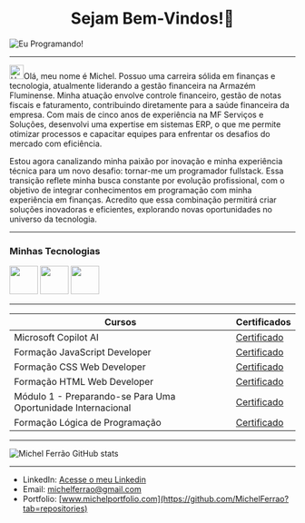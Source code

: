 <center><h1> Sejam Bem-Vindos!👋 </h1></center>

![Eu Programando!](https://i.pinimg.com/originals/21/11/61/21116158daaeb1459b4ec0758505e1ad.gif)

-----

<img src="https://raw.githubusercontent.com/Tarikul-Islam-Anik/Animated-Fluent-Emojis/master/Emojis/Hand%20gestures/Hand%20with%20Fingers%20Splayed%20Light%20Skin%20Tone.png" alt="Hand with Fingers Splayed Light Skin Tone" width="25" height="25" style="max-width: 100%;">Olá, meu nome é Michel. Possuo uma carreira sólida em finanças e tecnologia, atualmente liderando a gestão financeira na Armazém Fluminense. Minha atuação envolve controle financeiro, gestão de notas fiscais e faturamento, contribuindo diretamente para a saúde financeira da empresa. Com mais de cinco anos de experiência na MF Serviços e Soluções, desenvolvi uma expertise em sistemas ERP, o que me permite otimizar processos e capacitar equipes para enfrentar os desafios do mercado com eficiência.

Estou agora canalizando minha paixão por inovação e minha experiência técnica para um novo desafio: tornar-me um programador fullstack. Essa transição reflete minha busca constante por evolução profissional, com o objetivo de integrar conhecimentos em programação com minha experiência em finanças. Acredito que essa combinação permitirá criar soluções inovadoras e eficientes, explorando novas oportunidades no universo da tecnologia.


-----

### Minhas Tecnologias

<img src="https://cdn.jsdelivr.net/gh/devicons/devicon@latest/icons/html5/html5-original-wordmark.svg" width="50px"> <img src="https://cdn.jsdelivr.net/gh/devicons/devicon@latest/icons/css3/css3-original-wordmark.svg" width="50px"> <img src="https://cdn.jsdelivr.net/gh/devicons/devicon@latest/icons/javascript/javascript-original.svg" width="50px">

-----

| Cursos | Certificados |
|------- | ------------ |
| Microsoft Copilot AI |  [Certificado](https://hermes.dio.me/certificates/PFH8QWQJ.pdf)
| Formação JavaScript Developer |  [Certificado](https://hermes.dio.me/certificates/3J0SENMD.pdf)
| Formação CSS Web Developer |  [Certificado](https://hermes.dio.me/certificates/4ATARGXO.pdf)
| Formação HTML Web Developer |  [Certificado](https://hermes.dio.me/certificates/R3MGDNBV.pdf)
| Módulo 1 - Preparando-se Para Uma Oportunidade Internacional |  [Certificado](https://hermes.dio.me/certificates/IZH8WIGJ.pdf)
| Formação Lógica de Programação |  [Certificado](https://hermes.dio.me/certificates/90NYUCOJ.pdf)

-----
![Michel Ferrão GitHub stats](https://github-readme-stats.vercel.app/api?username=michelferrao&show_icons=true&theme=dark)

-----

- LinkedIn: [Acesse o meu Linkedin](https://www.linkedin.com/in/michel-de-carvalho-ferr%C3%A3o-silva-a79935a2/)
- Email: [michelferrao@gmail.com](mailto:michelferraorj@gmail.com)
- Portfolio: [www.michelportfolio.com](https://github.com/MichelFerrao?tab=repositories)
